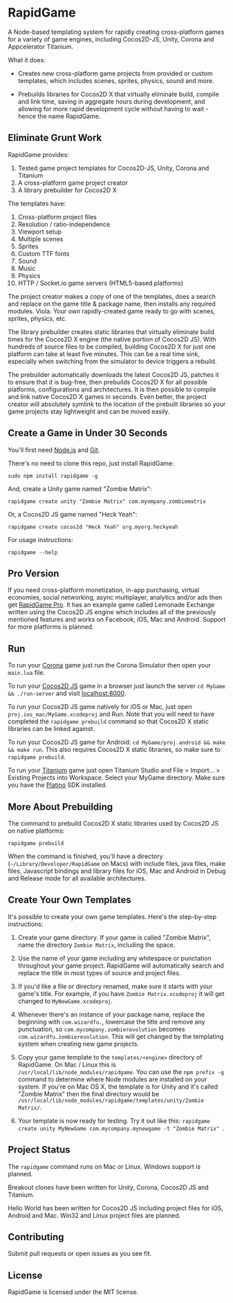 
RapidGame
=========

A Node-based templating system for rapidly creating cross-platform games for a variety of game engines, including Cocos2D-JS, Unity, Corona and Appcelerator Titanium.

What it does:

* Creates new cross-platform game projects from provided or custom templates, which includes scenes, sprites, physics, sound and more. 

* Prebuilds libraries for Cocos2D X that virtually eliminate build, compile and link time, saving in aggregate hours during development, and allowing for more rapid development cycle without having to wait - hence the name RapidGame.


Eliminate Grunt Work
--------------------

RapidGame provides:

 1. Tested game project templates for Cocos2D-JS, Unity, Corona and Titanium
 2. A cross-platform game project creator
 3. A library prebuilder for Cocos2D X

The templates have:

 1. Cross-platform project files
 2. Resolution / ratio-independence
 3. Viewport setup
 4. Multiple scenes
 5. Sprites
 6. Custom TTF fonts
 7. Sound
 8. Music
 9. Physics
 10. HTTP / Socket.io game servers (HTML5-based platforms)

The project creator makes a copy of one of the templates, does a search and replace on the game title & package name, then installs any required modules. Viola. Your own rapidly-created game ready to go with scenes, sprites, physics, etc.

The library prebuilder creates static libraries that virtually eliminate build times for the Cocos2D X engine (the native portion of Cocos2D JS). With hundreds of source files to be compiled, building Cocos2D X for just one platform can take at least five minutes. This can be a real time sink, especially when switching from the simulator to device triggers a rebuild.

The prebuilder automatically downloads the latest Cocos2D JS, patches it to ensure that it is bug-free, then prebuilds Cocos2D X for all possible platforms, configurations and architectures. It is then possible to compile and link native Cocos2D X games in seconds. Even better, the project creator will absolutely symlink to the location of the prebuilt libraries so your game projects stay lightweight and can be moved easily.


Create a Game in Under 30 Seconds
---------------------------------

You'll first need [Node.js](http://nodejs.org/download/) and [Git](http://git-scm.com/downloads).

There's no need to clone this repo, just install RapidGame:

	sudo npm install rapidgame -g

And, create a Unity game named "Zombie Matrix":

	rapidgame create unity "Zombie Matrix" com.myompany.zombiematrix

Or, a Cocos2D JS game named "Heck Yeah":

	rapidgame create cocos2d "Heck Yeah" org.myorg.heckyeah

For usage instructions:

	rapidgame --help


Pro Version
-----------

If you need cross-platform monetization, in-app purchasing, virtual economies, social networking, async multiplayer, analytics and/or ads then get [RapidGame Pro](http://www.binpress.com/app/rapidgame-pro-for-ios-android-facebook/1802). It has an example game called Lemonade Exchange written using the Cocos2D JS engine which includes all of the previously mentioned features and works on Facebook, iOS, Mac and Android. Support for more platforms is planned.


Run
---


To run your [Corona](http://coronalabs.com/products/corona-sdk/starter/) game just run the Corona Simulator then open your `main.lua` file.

To run your [Cocos2D JS](http://cocos2d-x.org/product#cocos2dx-js) game in a browser just launch the server `cd MyGame && ./run-server` and visit [localhost:8000](http://localhost:8000).

To run your Cocos2D JS game natively for iOS or Mac, just open `proj.ios_mac/MyGame.xcodeproj` and Run. Note that you will need to have completed the `rapidgame prebuild` command so that Cocos2D X static libraries can be linked against.

To run your Cocos2D JS game for Android: `cd MyGame/proj.android && make && make run`. This also requires Cocos2D X static libraries, so make sure to `rapidgame prebuild`.

To run your [Titanium](http://www.appcelerator.com/titanium/) game just open Titanium Studio and File > Import... > Existing Projects into Workspace. Select your MyGame directory. Make sure you have the [Platino](http://lanica.co/products/platino/engine/) SDK installed.


More About Prebuilding
----------------------

The command to prebuild Cocos2D X static libraries used by Cocos2D JS on native platforms:

	rapidgame prebuild

When the command is finished, you'll have a directory (`~/Library/Developer/RapidGame` on Macs) with include files, java files, make files, Javascript bindings and library files for iOS, Mac and Android in Debug and Release mode for all available architectures.


Create Your Own Templates
-------------------------

It's possible to create your own game templates. Here's the step-by-step instructions:

 1. Create your game directory. If your game is called "Zombie Matrix", name the directory `Zombie Matrix`, including the space.
 
 2. Use the name of your game including any whitespace or punctation throughout your game project. RapidGame will automatically search and replace the title in most types of source and project files.
 
 3. If you'd like a file or directory renamed, make sure it starts with your game's title. For example, if you have `Zombie Matrix.xcodeproj` it will get changed to `MyNewGame.xcodeproj`.
 
 4. Whenever there's an instance of your package name, replace the beginning with `com.wizardfu.`, lowercase the title and remove any punctuation, so `com.mycompany.zombierevolution` becomes `com.wizardfu.zombierevolution`. This will get changed by the templating system when creating new game projects.
 
 5. Copy your game template to the `templates/<engine>` directory of RapidGame. On Mac / Linux this is `/usr/local/lib/node_modules/rapidgame`. You can use the `npm prefix -g` command to determine where Node modules are installed on your system. If you're on Mac OS X, the template is for Unity and it's called "Zombie Matrix" then the final directory would be `/usr/local/lib/node_modules/rapidgame/templates/unity/Zombie Matrix/`.

 6. Your template is now ready for testing. Try it out like this: `rapidgame create unity MyNewGame com.mycompany.mynewgame -t "Zombie Matrix" `.


Project Status
--------------

The `rapidgame` command runs on Mac or Linux. Windows support is planned.

Breakout clones have been written for Unity, Corona, Cocos2D JS and Titanium.

Hello World has been written for Cocos2D JS including project files for iOS, Android and Mac. Win32 and Linux project files are planned.


Contributing
------------

Submit pull requests or open issues as you see fit.


License
-------

RapidGame is licensed under the MIT license.

